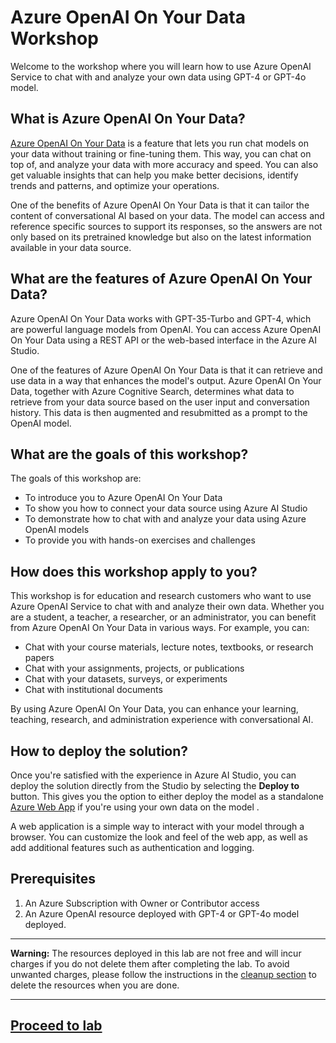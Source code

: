 # Azure OpenAI On Your Data Workshop

Welcome to the workshop where you will learn how to use Azure OpenAI Service to chat with and analyze your own data using GPT-4 or GPT-4o model.

## What is Azure OpenAI On Your Data?

[Azure OpenAI On Your Data](https://learn.microsoft.com/en-us/azure/ai-services/openai/concepts/use-your-data) is a feature that lets you run chat models on your data without training or fine-tuning them. This way, you can chat on top of, and analyze your data with more accuracy and speed. You can also get valuable insights that can help you make better decisions, identify trends and patterns, and optimize your operations.

One of the benefits of Azure OpenAI On Your Data is that it can tailor the content of conversational AI based on your data. The model can access and reference specific sources to support its responses, so the answers are not only based on its pretrained knowledge but also on the latest information available in your data source.

## What are the features of Azure OpenAI On Your Data?

Azure OpenAI On Your Data works with GPT-35-Turbo and GPT-4, which are powerful language models from OpenAI. You can access Azure OpenAI On Your Data using a REST API or the web-based interface in the Azure AI Studio.

One of the features of Azure OpenAI On Your Data is that it can retrieve and use data in a way that enhances the model's output. Azure OpenAI On Your Data, together with Azure Cognitive Search, determines what data to retrieve from your data source based on the user input and conversation history. This data is then augmented and resubmitted as a prompt to the OpenAI model.

## What are the goals of this workshop?

The goals of this workshop are:

- To introduce you to Azure OpenAI On Your Data
- To show you how to connect your data source using Azure AI Studio
- To demonstrate how to chat with and analyze your data using Azure OpenAI models
- To provide you with hands-on exercises and challenges

## How does this workshop apply to you?

This workshop is for education and research customers who want to use Azure OpenAI Service to chat with and analyze their own data. Whether you are a student, a teacher, a researcher, or an administrator, you can benefit from Azure OpenAI On Your Data in various ways. For example, you can:

- Chat with your course materials, lecture notes, textbooks, or research papers
- Chat with your assignments, projects, or publications
- Chat with your datasets, surveys, or experiments
- Chat with institutional documents

By using Azure OpenAI On Your Data, you can enhance your learning, teaching, research, and administration experience with conversational AI.

## How to deploy the solution?

Once you're satisfied with the experience in Azure AI Studio, you can deploy the solution directly from the Studio by selecting the **Deploy to** button. This gives you the option to either deploy the model as a standalone [Azure Web App](https://azure.microsoft.com/en-us/products/app-service/web) if you're using your own data on the model .

A web application is a simple way to interact with your model through a browser. You can customize the look and feel of the web app, as well as add additional features such as authentication and logging.


## Prerequisites
1. An Azure Subscription with Owner or Contributor access
2. An Azure OpenAI resource deployed with GPT-4 or GPT-4o model deployed.

---

**Warning:** The resources deployed in this lab are not free and will incur charges if you do not delete them after completing the lab. To avoid unwanted charges, please follow the instructions in the [cleanup section](cleanup.md) to delete the resources when you are done.

---


## [Proceed to lab](lab.md)